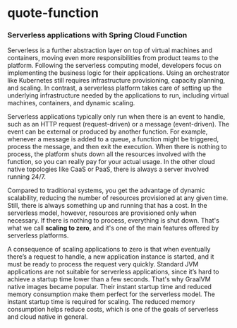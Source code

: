 # quote-function

### Serverless applications with Spring Cloud Function
Serverless is a further abstraction layer on top of virtual machines and containers, moving even more responsibilities from product teams to the platform.
Following the serverless computing model, developers focus on implementing the business logic for their applications. Using an orchestrator like Kubernetes
still requires infrastructure provisioning, capacity planning, and scaling. In contrast, a serverless platform takes care of setting up the underlying
infrastructure needed by the applications to run, including virtual machines, containers, and dynamic scaling.

Serverless applications typically only run when there is an event to handle, such as an HTTP request (request-driven) or a message (event-driven). The event
can be external or produced by another function. For example, whenever a message is added to a queue, a function might be triggered, process the message, and
then exit the execution. When there is nothing to process, the platform shuts down all the resources involved with the function, so you can really pay for
your actual usage. In the other cloud native topologies like CaaS or PaaS, there is always a server involved running 24/7.

Compared to traditional systems, you get the advantage of dynamic scalability, reducing the number of resources provisioned at any given time. Still, there is
always something up and running that has a cost. In the serverless model, however, resources are provisioned only when necessary. If there is nothing to
process, everything is shut down. That's what we call **scaling to zero**, and it's one of the main features offered by serverless platforms.

A consequence of scaling applications to zero is that when eventually there’s a request to handle, a new application instance is started, and it must be ready
to process the request very quickly. Standard JVM applications are not suitable for serverless applications, since it’s hard to achieve a startup time lower
than a few seconds. That's why GraalVM native images became popular. Their instant startup time and reduced memory consumption make them perfect for the
serverless model. The instant startup time is required for scaling. The reduced memory consumption helps reduce costs, which is one of the goals of serverless
and cloud native in general.

